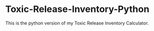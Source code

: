 # Toxic-Release-Inventory-Python
This is the python version of my Toxic Release Inventory Calculator. 
